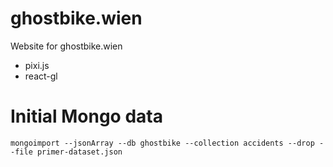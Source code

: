 # ghostbike.wien
Website for ghostbike.wien

* pixi.js
* react-gl

# Initial Mongo data
`mongoimport --jsonArray --db ghostbike --collection accidents --drop --file primer-dataset.json`
